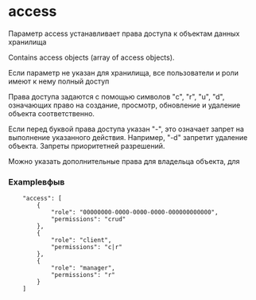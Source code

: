 # access

Параметр access устанавливает права доступа к объектам данных хранилища

Contains access objects (array of access objects).

Если параметр не указан для хранилища, все пользователи и роли имеют к нему полный доступ

Права доступа задаются с помощью символов "c", "r", "u", "d", означающих право на создание, просмотр, обновление и удаление объекта соответственно. 

Если перед буквой права доступа указан "-", это означает запрет на выполнение указанного действия. Например, "-d" запретит удаление объекта. Запреты приоритетней разрешений.

Можно указать дополнительные права для владельца объекта, для 

### Exampleвфыв

```
    "access": [
        {
            "role": "00000000-0000-0000-0000-000000000000",
            "permissions": "crud"
        },
        {
            "role": "client",
            "permissions": "c|r"
        },
        {
            "role": "manager",
            "permissions": "r"
        }
    ]
```
